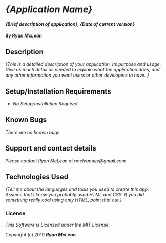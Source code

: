 # _{Application Name}_

#### _{Brief description of application}, {Date of current version}_

#### By _**Ryan McLean**_

## Description

_{This is a detailed description of your application. Its purpose and usage.  Give as much detail as needed to explain what the application does, and any other information you want users or other developers to have. }_

## Setup/Installation Requirements

* _No Setup/Installation Required_


## Known Bugs

_There are no known bugs._

## Support and contact details

_Please contact Ryan McLean at rmcleandev@gmail.com_

## Technologies Used

_{Tell me about the languages and tools you used to create this app. Assume that I know you probably used HTML and CSS. If you did something really cool using only HTML, point that out.}_

### License

*This Software is Licensed under the MIT License.*

Copyright (c) 2019 **_Ryan McLean_**
